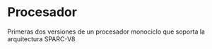 # Procesador
Primeras dos versiones de un procesador monociclo que soporta la arquitectura SPARC-V8
